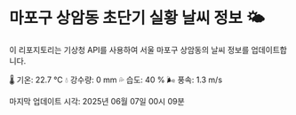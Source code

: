 
# 마포구 상암동 초단기 실황 날씨 정보 🌤️

이 리포지토리는 기상청 API를 사용하여 서울 마포구 상암동의 날씨 정보를 업데이트합니다. 

🌡️ 기온: 22.7 ℃
💧 강수량: 0 mm
💦 습도: 40 %
🌬️ 풍속: 1.3 m/s

마지막 업데이트 시각: 2025년 06월 07일 00시 09분    
